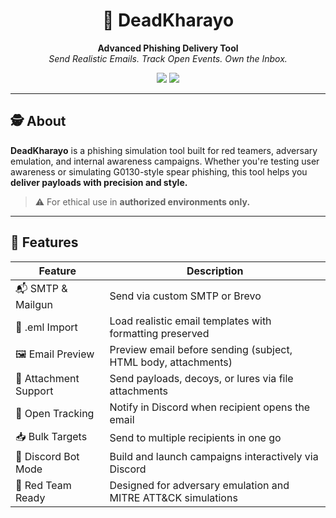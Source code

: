 <h1 align="center">🎣 DeadKharayo</h1>
<p align="center">
  <b>Advanced Phishing Delivery Tool</b><br>
  <i>Send Realistic Emails. Track Open Events. Own the Inbox.</i>
</p>

<p align="center">
  <img src="https://img.shields.io/badge/Phishing-Simulation-red?style=flat-square">
  <img src="https://img.shields.io/badge/Tracking-Enabled-orange?style=flat-square">
</p>

---

## 🕵️ About

**DeadKharayo** is a phishing simulation tool built for red teamers, adversary emulation, and internal awareness campaigns. Whether you're testing user awareness or simulating G0130-style spear phishing, this tool helps you **deliver payloads with precision and style.**

> ⚠️ For ethical use in **authorized environments only.**

---

## 🧰 Features

| Feature                | Description                                                        |
|------------------------|--------------------------------------------------------------------|
| 📬 SMTP & Mailgun      | Send via custom SMTP or Brevo                                      |
| 📝 .eml Import         | Load realistic email templates with formatting preserved           |
| 🖼️ Email Preview       | Preview email before sending (subject, HTML body, attachments)     |
| 📎 Attachment Support  | Send payloads, decoys, or lures via file attachments               |
| 📡 Open Tracking       | Notify in Discord when recipient opens the email                   |
| 📥 Bulk Targets        | Send to multiple recipients in one go                              |
| 💬 Discord Bot Mode    | Build and launch campaigns interactively via Discord               |
| 🧪 Red Team Ready      | Designed for adversary emulation and MITRE ATT&CK simulations      |
